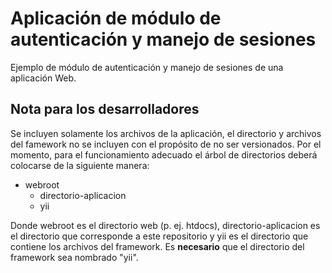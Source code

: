 Aplicación de módulo de autenticación y manejo de sesiones
==========================================================

Ejemplo de módulo de autenticación y manejo de sesiones de una aplicación Web.

Nota para los desarrolladores
------------------------------
Se incluyen solamente los archivos de la aplicación, el directorio y archivos del famework no se incluyen con el propósito de no ser versionados. Por el momento, para el funcionamiento adecuado el árbol de directorios deberá colocarse de la siguiente manera:

* webroot
  * directorio-aplicacion
  * yii

Donde webroot es el directorio web (p. ej. htdocs), directorio-aplicacion es el directorio que corresponde a este repositorio y yii es el directorio que contiene los archivos del framework. Es **necesario** que el directorio del framework sea nombrado "yii".
